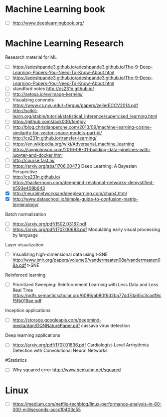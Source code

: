 # Machine Learning book
- [ ] http://www.deeplearningbook.org/

# Machine Learning Research
Research material for ML
- [ ] https://adeshpande3.github.io/adeshpande3.github.io/The-9-Deep-Learning-Papers-You-Need-To-Know-About.html
- [ ] https://adeshpande3.github.io/adeshpande3.github.io/The-9-Deep-Learning-Papers-You-Need-To-Know-About.html
- [ ] standford notes http://cs231n.github.io/
- [ ] http://setosa.io/ev/image-kernels/
- [ ] Visualzing convnets https://www.cs.nyu.edu/~fergus/papers/zeilerECCV2014.pdf
- [ ] http://scikit-learn.org/stable/tutorial/statistical_inference/supervised_learning.html
- [ ] https://github.com/Jack000/fontjoy
- [ ] http://blog.christianperone.com/2013/09/machine-learning-cosine-similarity-for-vector-space-models-part-iii/
- [ ] http://cs231n.github.io/transfer-learning/
- [ ] https://en.wikipedia.org/wiki/Adversarial_machine_learning
- [ ] https://jaypjohnson.com/2016-08-01-building-data-pipelines-with-jupyter-and-docker.html
- [ ] http://course.fast.ai/
- [ ] https://arxiv.org/abs/1706.00473 Deep Learning: A Bayesian Perspective
- [ ] http://cs231n.github.io/
- [ ] https://hackernoon.com/deepmind-relational-networks-demystified-b593e408b643
- [x] http://neuralnetworksanddeeplearning.com/chap4.html
- [x] http://www.dataschool.io/simple-guide-to-confusion-matrix-terminology/

Batch normalization
- [ ] https://arxiv.org/pdf/1502.03167.pdf
- [ ] https://arxiv.org/pdf/1707.00683.pdf Modulating early visual processing by language

Layer visualization
- [ ] Visualizing high-dimensional data using t-SNE http://www.jmlr.org/papers/volume9/vandermaaten08a/vandermaaten08a.pdf
t-SNE

Reinforced learning
- [ ] Prioritized Sweeping: Reinforcement Learning with Less Data and Less Real Time https://pdfs.semanticscholar.org/6086/ab80f6d2ba77dd7da65c3cadf8cf5fb019ae.pdf

Inception applications
- [ ] https://storage.googleapis.com/deepmind-media/dqn/DQNNaturePaper.pdf cassava virus detection

Deep learning applications
- [ ] https://arxiv.org/pdf/1707.01836.pdf Cardiologist-Level Arrhythmia Detection with Convolutional Neural Networks


#Statistics

- [ ] Why squared error http://www.benkuhn.net/squared

# Linux
- [ ] https://medium.com/netflix-techblog/linux-performance-analysis-in-60-000-milliseconds-accc10403c55
